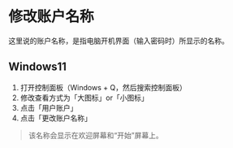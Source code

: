 # 修改账户名称

这里说的账户名称，是指电脑开机界面（输入密码时）所显示的名称。

## Windows11

1. 打开控制面板（Windows + Q，然后搜索控制面板）
2. 修改查看方式为「大图标」or「小图标」
3. 点击「用户账户」
4. 点击「更改账户名称」

>该名称会显示在欢迎屏幕和“开始”屏幕上。